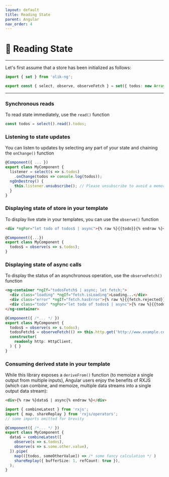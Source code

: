 ```yaml
---
layout: default
title: Reading State
parent: Angular
nav_order: 4
---
```


# 📖 Reading State

---

Let's first assume that a store has been initialized as follows:
```ts
import { set } from 'olik-ng';

export const { select, observe, observeFetch } = set({ todos: new Array<string>() }); 
```
---

### **Synchronous** reads
To read state immediately, use the `read()` function
```ts
const todos = select().read().todos;
```

### **Listening** to state updates
You can listen to updates by selecting any part of your state and chaining the `onChange()` function
```ts
@Component({ ... })
export class MyComponent {
  listener = select(s => s.todos)
    .onChange(todos => console.log(todos));
  ngOnDestroy() {
    this.listener.unsubscribe(); // Please unsubscribe to avoid a memory leak
  }
}
```  

### **Displaying state** of **store** in your template
To display live state in your templates, you can use the `observe()` function
```html
<div *ngFor="let todo of todos$ | async">{% raw %}{{todo}}{% endraw %}</div>
```
```ts
@Component({...})
export class MyComponent {
  todos$ = observe(s => s.todos);
}
```


### **Displaying state** of **async** calls
To display the status of an asynchronous operation, use the `observeFetch()` function
```html
<ng-container *ngIf="todosFetch$ | async; let fetch;">
  <div class="loading" *ngIf="fetch.isLoading">Loading...</div>
  <div class="error" *ngIf="fetch.hasError">{% raw %}{{fetch.rejected}}{% endraw %}</div>
  <div class="todo" *ngFor="let todo of todos$ | async">{% raw %}{{todo.text}}{% endraw %}</div>
</ng-container>
```
```ts
@Component({ /*... */ })
export class MyComponent {
  todos$ = observe(s => s.todos);
  todosFetch$ = observeFetch(() => this.http.get('http://www.example.com/todos'));
  constructor(
    readonly http: HttpClient,
  ) { }
}
```

### **Consuming derived state** in your template

While this library exposes a `deriveFrom()` function (to memoize a single output from multiple inputs), Angular users enjoy the benefits of RXJS (which can combine, and memoize, multiple data streams into a single output data stream):

```html
<div>{% raw %}data$ | async{% endraw %}</div>
```
```ts
import { combineLatest } from 'rxjs';
import { map, shareReplay } from 'rxjs/operators';
// some imports omitted for brevity

@Component({ /*... */ })
export class MyComponent {
  data$ = combineLatest([
    observe(s => s.todos),
    observe(s => s.some.other.value),
  ]).pipe(
    map(([todos, someOtherValue]) => /* some fancy calculation */ )
    shareReplay({ bufferSize: 1, refCount: true }),
  );
}
```

